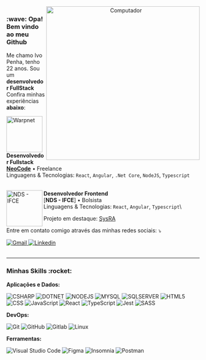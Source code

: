 <div align="center">
<img src="https://camo.githubusercontent.com/62da68eb62b1e5f175f7d1f0191dd89a653d7908feb22d37d4a0ab07365d6791/68747470733a2f2f6d656469612e67697068792e636f6d2f6d656469612f4d3967624264396e6244724f5475314d71782f67697068792e676966" height="400" align="right" alt="Computador" pointer-events= "none" style="pointer-events: none">
</div>
<div width="400" min-width="400" align="left">
<h3>:wave: Opa! Bem vindo ao meu Github</h3>

<p align="left"> 
  Me chamo Ivo Penha, tenho 22 anos. Sou um <strong>desenvolvedor FullStack</strong>
  </br>
  Confira minhas experiências <strong>abaixo</strong>:
</p>

[<img align="left" height="94px" width="94px" alt="Warpnet" src="https://media.licdn.com/dms/image/C4D0BAQFWN4xfqHoAcA/company-logo_200_200/0/1674750502384?e=1698883200&v=beta&t=_wA2yCjET-YhlbC_lReWEg0abdqjZim5hPtJzUbw21g"/>]([https://www.neocodesolutions.com](https://www.linkedin.com/company/neo-code-solutions/))

**Desenvolvedor Fullstack** \
[**NeoCode**]([https://www.neocodesolutions.com](https://www.linkedin.com/company/neo-code-solutions/)/) • Freelance \
Linguagens & Tecnologias: `React`, `Angular`, `.Net Core`, `NodeJS`, `Typescript`\
<br/>

<img align="left" height="94px" width="94px" alt="NDS - IFCE" src="https://oche.ifce.edu.br/assets/img/logo_ifce.png"/>

**Desenvolvedor Frontend** \
[**NDS - IFCE**] • Bolsista \
Linguagens & Tecnologias: `React`, `Angular`, `Typescript`\

Projeto em destaque:  <a href="https://sysra-h.maracanau.ifce.edu.br" target="_blank">
   SysRA
  </a>
<br/>

</div>

<p align="left">
  Entre em contato comigo através das minhas redes sociais: ⤵️
</p>

<div align="left">
  <a href="mailto:penha.ivo.dev@gmail.com" target="_blank">
    <img src="https://img.shields.io/badge/-Gmail-FF0000?style=flat-square&labelColor=FF0000&logo=gmail&logoColor=white&link=mailto:matheusfelipetp@outlook.com" alt="Gmail"/>
  </a>

  <a href="https://www.linkedin.com/in/ivo-penha/" target="_blank">
    <img src="https://img.shields.io/badge/-Linkedin-0e76a8?style=flat-square&logo=Linkedin&logoColor=white&link=https://www.linkedin.com/in/matheusfelipetp" alt="Linkedin" />
  </a>
  
</div>  

</br>

---

<h3>Minhas Skills :rocket:</h3>

  **Aplicações e Dados:**
  
  ![CSHARP](https://img.shields.io/badge/-CSharp-333333?style=flat&logo=csharp)
  ![DOTNET](https://img.shields.io/badge/-.Net-333333?style=flat&logo=DotNet)
  ![NODEJS](https://img.shields.io/badge/-.NodeJs-333333?style=flat&logo=nodedotjs)
  ![MYSQL](https://img.shields.io/badge/-MySQL-333333?style=flat&logo=MySQL)
  ![SQLSERVER](https://img.shields.io/badge/-SQLServer-333333?style=flat&logo=SQLServer)
  ![HTML5](https://img.shields.io/badge/-HTML5-333333?style=flat&logo=HTML5)
  ![CSS](https://img.shields.io/badge/-CSS-333333?style=flat&logo=CSS3&logoColor=1572B6)
  ![JavaScript](https://img.shields.io/badge/-JavaScript-333333?style=flat&logo=javascript)
  ![React](https://img.shields.io/badge/-React-333333?style=flat&logo=react)
  ![TypeScript](https://img.shields.io/badge/-TypeScript-333333?style=flat&logo=TypeScript)
  ![Jest](https://img.shields.io/badge/-Jest-333333?style=flat&logo=jest&logoColor=red)
  ![SASS](https://img.shields.io/badge/-SASS-333333?style=flat&logo=SASS)

**DevOps:**

  ![Git](https://img.shields.io/badge/-Git-333333?style=flat&logo=git)
  ![GitHub](https://img.shields.io/badge/-GitHub-333333?style=flat&logo=github)
  ![Gitlab](https://img.shields.io/badge/-Gitlab-333333?style=flat&logo=gitlab)
  ![Linux](https://img.shields.io/badge/-Linux-333333?style=flat&logo=linux)
  

**Ferramentas:**

  ![Visual Studio Code](https://img.shields.io/badge/-Visual%20Studio%20Code-333333?style=flat&logo=visual-studio-code&logoColor=007ACC)
  ![Figma](https://img.shields.io/badge/-Figma-333333?style=flat&logo=figma&logoColor=fff)
  ![Insomnia](https://img.shields.io/badge/-Insomnia-333333?style=flat&logo=insomnia)
  ![Postman](https://img.shields.io/badge/-Postman-333333?style=flat&logo=postman)
</br>


